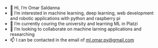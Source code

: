 - 👋 Hi, I’m Omar Saldanna
- 👀 I’m interested in machine learning, deep learning, web development and robotic applications with python and raspberry pi
- 🌱 I’m currently couring the university and learning ML in Platzi
- 💞️ I’m looking to collaborate on machine larning applications and researching
- 📫 I can be contacted in the email of ml.omar.py@gmail.com

<!---
OmarSaldanna/OmarSaldanna is a ✨ special ✨ repository because its `README.md` (this file) appears on your GitHub profile.
You can click the Preview link to take a look at your changes.
--->
